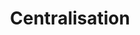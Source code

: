 ---
title: Centralisation
longTitle: 'Centralisation'
tags:
- gccommon
french:
- "[[Centralization]]"
---
